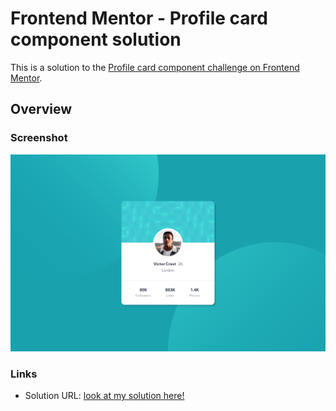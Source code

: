 # Frontend Mentor - Profile card component solution

This is a solution to the [Profile card component challenge on Frontend Mentor](https://www.frontendmentor.io/challenges/profile-card-component-cfArpWshJ).


## Overview


### Screenshot

![Screenshot on 1440p](./images/screenshot_1440x900.png)


### Links

- Solution URL: [look at my solution here!](https://fabioguardado.github.io/Profile-card-FrontendMentor/)
